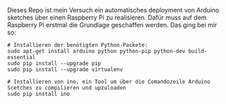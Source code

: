 Dieses Repo ist mein Versuch ein automatisches deployment von Arduino sketches über einen Raspberry Pi zu realisieren. 
Dafür muss auf dem Raspberry Pi erstmal die Grundlage geschaffen werden. Das ging bei mir so:

```
# Installieren der benötigten Python-Packete:
sudo apt-get install arduino python python-pip python-dev build-essential
sudo pip install --upgrade pip
sudo pip install --upgrade virtualenv

# Installieren von ino, ein Tool um über die Comandozeile Arduino Scetches zu compilieren und upzuloaden
sudo pip install ino
```
